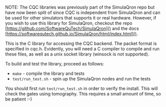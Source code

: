 NOTE: The CQC libraries was previously part of the SimulaQron repo but have now
been split of since CQC is independent from SimulaQron and can be used for
other simulators that supports it or real hardware. However, if you wish to use
this library for SimulaQron, checkout the repo
[https://github.com/SoftwareQuTech/SimulaQron]() and the docs
[https://softwarequtech.github.io/SimulaQron/html/index.html]().

This is the C library for accessing the CQC backend. The packet format is
specified in cqc.h. Evidently, you will need a C compiler to compile and run
these files, as well as a unix socket library (winsock is not supported).

To build and test the library, proceed as follows:
- `make` - compile the library and tests
- `test/run_test.sh` - spin up the SimulaQron nodes and run the tests

You should first run `test/run_test.sh` in order to verify the install. This
will check the gates using tomography. This requires a small amount of time, so
be patient :-)
